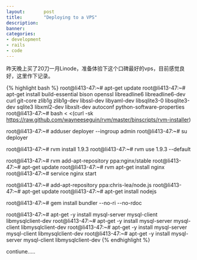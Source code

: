 ```yaml
---
layout:       post
title:        "Deploying to a VPS"
description: 
banner:
categories: 
- development
- rails
- code
---
```


昨天晚上买了20刀一月Linode，准备体验下这个口碑最好的vps，目前感觉良好，这里作下记录。

{% highlight bash %}
root@li413-47:~# apt-get update
root@li413-47:~# apt-get install build-essential bison openssl libreadline6 libreadline6-dev curl git-core zlib1g zlib1g-dev libssl-dev libyaml-dev libsqlite3-0 libsqlite3-dev sqlite3 libxml2-dev libxslt-dev autoconf python-software-properties
root@li413-47:~# bash < <(curl -sk https://raw.github.com/wayneeseguin/rvm/master/binscripts/rvm-installer)

root@li413-47:~# adduser deployer --ingroup admin
root@li413-47:~# su deployer

root@li413-47:~# rvm install 1.9.3
root@li413-47:~# rvm use 1.9.3 --default

root@li413-47:~# rvm add-apt-repository ppa:nginx/stable
root@li413-47:~# apt-get update
root@li413-47:~# rvm apt-get install nginx
root@li413-47:~# service nginx start

root@li413-47:~# add-apt-repository ppa:chris-lea/node.js
root@li413-47:~# apt-get update
root@li413-47:~# apt-get install nodejs

root@li413-47:~# gem install bundler --no-ri --no-rdoc

root@li413-47:~# apt-get -y install mysql-server mysql-client libmysqlclient-dev
root@li413-47:~# apt-get -y install mysql-server mysql-client libmysqlclient-dev
root@li413-47:~# apt-get -y install mysql-server mysql-client libmysqlclient-dev
root@li413-47:~# apt-get -y install mysql-server mysql-client libmysqlclient-dev
{% endhighlight %} 

contiune.....